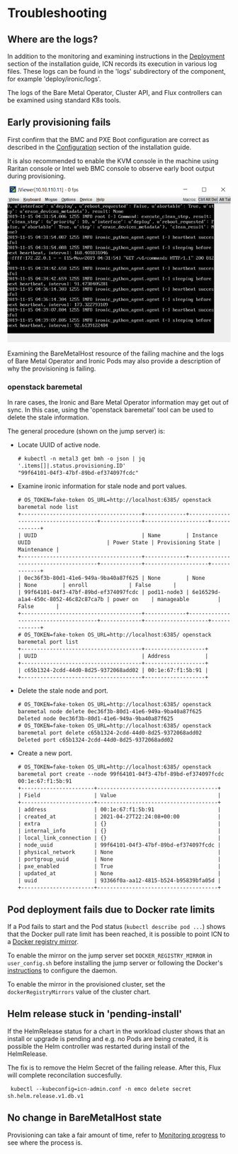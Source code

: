 # Troubleshooting

## Where are the logs?

In addition to the monitoring and examining instructions in the
[Deployment](installation-guide.md#deployment) section of the
installation guide, ICN records its execution in various log files.
These logs can be found in the 'logs' subdirectory of the component,
for example 'deploy/ironic/logs'.

The logs of the Bare Metal Operator, Cluster API, and Flux controllers
can be examined using standard K8s tools.

## Early provisioning fails

First confirm that the BMC and PXE Boot configuration are correct as
described in the [Configuration](installation-guide.md#configuration)
section of the installation guide.

It is also recommended to enable the KVM console in the machine using
Raritan console or Intel web BMC console to observe early boot output
during provisioning.

  ![BMC console](figure-3.png)

Examining the BareMetalHost resource of the failing machine and the
logs of Bare Metal Operator and Ironic Pods may also provide a
description of why the provisioning is failing.

### openstack baremetal

In rare cases, the Ironic and Bare Metal Operator information may get
out of sync. In this case, using the 'openstack baremetal' tool can be
used to delete the stale information.

The general procedure (shown on the jump server) is:

- Locate UUID of active node.

      # kubectl -n metal3 get bmh -o json | jq '.items[]|.status.provisioning.ID'
      "99f64101-04f3-47bf-89bd-ef374097fcdc"

- Examine ironic information for stale node and port values.

      # OS_TOKEN=fake-token OS_URL=http://localhost:6385/ openstack baremetal node list
      +--------------------------------------+-------------+--------------------------------------+-------------+--------------------+-------------+
      | UUID                                 | Name        | Instance UUID                        | Power State | Provisioning State | Maintenance |
      +--------------------------------------+-------------+--------------------------------------+-------------+--------------------+-------------+
      | 0ec36f3b-80d1-41e6-949a-9ba40a87f625 | None        | None                                 | None        | enroll             | False       |
      | 99f64101-04f3-47bf-89bd-ef374097fcdc | pod11-node3 | 6e16529d-a1a4-450c-8052-46c82c87ca7b | power on    | manageable         | False       |
      +--------------------------------------+-------------+--------------------------------------+-------------+--------------------+-------------+
      # OS_TOKEN=fake-token OS_URL=http://localhost:6385/ openstack baremetal port list
      +--------------------------------------+-------------------+
      | UUID                                 | Address           |
      +--------------------------------------+-------------------+
      | c65b1324-2cdd-44d0-8d25-9372068add02 | 00:1e:67:f1:5b:91 |
      +--------------------------------------+-------------------+

- Delete the stale node and port.

      # OS_TOKEN=fake-token OS_URL=http://localhost:6385/ openstack baremetal node delete 0ec36f3b-80d1-41e6-949a-9ba40a87f625
      Deleted node 0ec36f3b-80d1-41e6-949a-9ba40a87f625
      # OS_TOKEN=fake-token OS_URL=http://localhost:6385/ openstack baremetal port delete c65b1324-2cdd-44d0-8d25-9372068add02
      Deleted port c65b1324-2cdd-44d0-8d25-9372068add02

- Create a new port.

      # OS_TOKEN=fake-token OS_URL=http://localhost:6385/ openstack baremetal port create --node 99f64101-04f3-47bf-89bd-ef374097fcdc 00:1e:67:f1:5b:91
      +-----------------------+--------------------------------------+
      | Field                 | Value                                |
      +-----------------------+--------------------------------------+
      | address               | 00:1e:67:f1:5b:91                    |
      | created_at            | 2021-04-27T22:24:08+00:00            |
      | extra                 | {}                                   |
      | internal_info         | {}                                   |
      | local_link_connection | {}                                   |
      | node_uuid             | 99f64101-04f3-47bf-89bd-ef374097fcdc |
      | physical_network      | None                                 |
      | portgroup_uuid        | None                                 |
      | pxe_enabled           | True                                 |
      | updated_at            | None                                 |
      | uuid                  | 93366f0a-aa12-4815-b524-b95839bfa05d |
      +-----------------------+--------------------------------------+

## Pod deployment fails due to Docker rate limits

If a Pod fails to start and the Pod status (`kubectl describe pod
...`) shows that the Docker pull rate limit has been reached, it is
possible to point ICN to a [Docker registry
mirror](https://docs.docker.com/registry/recipes/mirror/).

To enable the mirror on the jump server set `DOCKER_REGISTRY_MIRROR`
in `user_config.sh` before installing the jump server or following the
Docker's
[instructions](https://docs.docker.com/registry/recipes/mirror/#configure-the-docker-daemon)
to configure the daemon.

To enable the mirror in the provisioned cluster, set the
`dockerRegistryMirrors` value of the cluster chart.

## Helm release stuck in 'pending-install'

If the HelmRelease status for a chart in the workload cluster shows
that an install or upgrade is pending and e.g. no Pods are being
created, it is possible the Helm controller was restarted during
install of the HelmRelease.

The fix is to remove the Helm Secret of the failing release.  After
this, Flux will complete reconcilation succesfully.

     kubectl --kubeconfig=icn-admin.conf -n emco delete secret sh.helm.release.v1.db.v1

## No change in BareMetalHost state

Provisioning can take a fair amount of time, refer to [Monitoring
progress](installation-guide.md#monitoring-progress) to see where the
process is.
